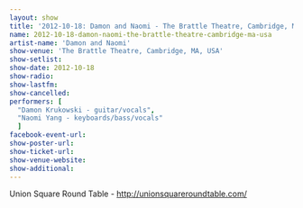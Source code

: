 ```yaml
---
layout: show
title: '2012-10-18: Damon and Naomi - The Brattle Theatre, Cambridge, MA, USA'
name: 2012-10-18-damon-naomi-the-brattle-theatre-cambridge-ma-usa
artist-name: 'Damon and Naomi'
show-venue: 'The Brattle Theatre, Cambridge, MA, USA'
show-setlist: 
show-date: 2012-10-18
show-radio: 
show-lastfm: 
show-cancelled: 
performers: [
  "Damon Krukowski - guitar/vocals",
  "Naomi Yang - keyboards/bass/vocals"
  ]
facebook-event-url: 
show-poster-url: 
show-ticket-url: 
show-venue-website: 
show-additional: 
---
```


Union Square Round Table - http://unionsquareroundtable.com/